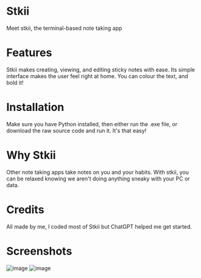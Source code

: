 # Stkii 
Meet stkii, the terminal-based note taking app
# Features
Stkii makes creating, viewing, and editing sticky notes with ease. Its simple interface makes the user feel right at home. You can colour the text, and bold it!
# Installation
Make sure you have Python installed, then either run the .exe file, or download the raw source code and run it. It's that easy!
# Why Stkii
Other note taking apps take notes on you and your habits. With stkii, you can be relaxed knowing we aren't doing anything sneaky with your PC or data.
# Credits
All made by me, I coded most of Stkii but ChatGPT helped me get started.
# Screenshots
![image](https://github.com/Typhoonz0/Stkii/assets/122064502/98c944b3-eb38-4a6d-8321-1bae7cc6bdaf)
![image](https://github.com/Typhoonz0/Stkii/assets/122064502/a1eaa5ae-3dfb-40f7-a200-74dffb31138c)
